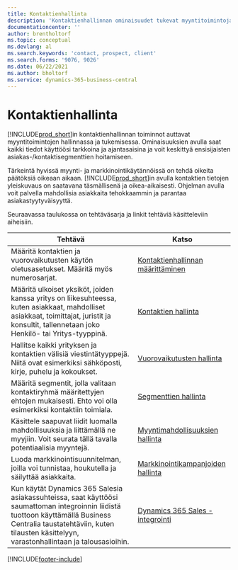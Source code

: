 ```yaml
---
title: Kontaktienhallinta
description: 'Kontaktienhallinnan ominaisuudet tukevat myyntitoimintoja. Voit myös käyttää kontakteja ja prospekteja koskevia tietoja, mikä parantaa asiakaspalvelua.'
documentationcenter: ''
author: brentholtorf
ms.topic: conceptual
ms.devlang: al
ms.search.keywords: 'contact, prospect, client'
ms.search.forms: '9076, 9026'
ms.date: 06/22/2021
ms.author: bholtorf
ms.service: dynamics-365-business-central
---
```

# <a name="managing-relationships"></a>Kontaktienhallinta
[!INCLUDE[prod_short](includes/prod_short.md)]in kontaktienhallinnan toiminnot auttavat myyntitoimintojen hallinnassa ja tukemisessa. Ominaisuuksien avulla saat kaikki tiedot käyttöösi tarkkoina ja ajantasaisina ja voit keskittyä ensisijaisten asiakas-/kontaktisegmenttien hoitamiseen.

Tärkeintä hyvissä myynti- ja markkinointikäytännöissä on tehdä oikeita päätöksiä oikeaan aikaan. [!INCLUDE[prod_short](includes/prod_short.md)]in avulla kontaktien tietojen yleiskuvaus on saatavana täsmällisenä ja oikea-aikaisesti. Ohjelman avulla voit palvella mahdollisia asiakkaita tehokkaammin ja parantaa asiakastyytyväisyyttä.

Seuraavassa taulukossa on tehtäväsarja ja linkit tehtäviä käsitteleviin aiheisiin.  

| Tehtävä | Katso |
| --- | --- |
|Määritä kontaktien ja vuorovaikutusten käytön oletusasetukset. Määritä myös numerosarjat.|[Kontaktienhallinnan määrittäminen](marketing-setup-marketing.md)|
|Määritä ulkoiset yksiköt, joiden kanssa yritys on liikesuhteessa, kuten asiakkaat, mahdolliset asiakkaat, toimittajat, juristit ja konsultit, tallennetaan joko Henkilö- tai Yritys-tyyppinä.|[Kontaktien hallinta](marketing-contacts.md)|
|Hallitse kaikki yrityksen ja kontaktien välisiä viestintätyyppejä. Niitä ovat esimerkiksi sähköposti, kirje, puhelu ja kokoukset.|[Vuorovaikutusten hallinta](marketing-interactions.md)|
|Määritä segmentit, jolla valitaan kontaktiryhmä määritettyjen ehtojen mukaisesti. Ehto voi olla esimerkiksi kontaktiin toimiala.|[Segmenttien hallinta](marketing-segments.md)|
|Käsittele saapuvat liidit luomalla mahdollisuuksia ja liittämällä ne myyjiin. Voit seurata tällä tavalla potentiaalisia myyntejä.|[Myyntimahdollisuuksien hallinta](marketing-manage-sales-opportunities.md)|
|Luoda markkinointisuunnitelman, joilla voi tunnistaa, houkutella ja säilyttää asiakkaita.|[Markkinointikampanjoiden hallinta](marketing-campaigns.md)|
|Kun käytät Dynamics 365 Salesia asiakassuhteissa, saat käyttöösi saumattoman integroinnin liidistä tuottoon käyttämällä Business Centralia taustatehtäviin, kuten tilausten käsittelyyn, varastonhallintaan ja talousasioihin.|[Dynamics 365 Sales -integrointi](marketing-integrate-dynamicscrm.md)|


[!INCLUDE[footer-include](includes/footer-banner.md)]
